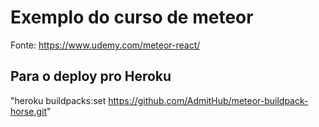 # Exemplo do curso de meteor

Fonte: https://www.udemy.com/meteor-react/

## Para o deploy pro Heroku

"heroku buildpacks:set https://github.com/AdmitHub/meteor-buildpack-horse.git"